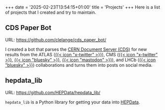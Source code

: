 +++
date = '2025-02-23T13:54:15+01:00'
title = 'Projects'
+++
Here is a list of projects that I created and try to maintain.

## CDS Paper Bot

URL: <https://github.com/clelange/cds_paper_bot/>

I created a bot that parses the
[CERN Document Server (CDS)](https://cds.cern.ch/) for new results from the
ATLAS ([{{< icon "x-twitter" >}}](https://x.com/ATLASpapers)),
CMS ([{{< icon "x-twitter" >}}](https://x.com/CMSpapers), [{{< icon "bluesky" >}}](https://bsky.app/profile/cmspapers.bsky.social), [{{< icon "mastodon" >}}](https://mastodon.social/@cmspapers)),
and LHCb ([{{< icon "bluesky" >}}](https://bsky.app/profile/cmspapers.bsky.social))
collaborations and turns them into posts on social media.

## hepdata_lib

URL: <https://github.com/HEPData/hepdata_lib/>

`hepdata_lib` is a Python library for getting your data into [HEPData](https://hepdata.net/).
